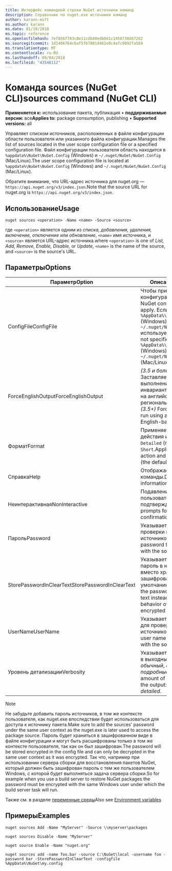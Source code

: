 ```yaml
---
title: Интерфейс командной строки NuGet источники команд
description: Справочник по nuget.exe источники команд
author: karann-msft
ms.author: karann
ms.date: 01/18/2018
ms.topic: reference
ms.openlocfilehash: 7ef856f783c8e11cdb40edb0d1c1458730d87262
ms.sourcegitcommit: 1d1406764c6af5fb7801d462e0c4afc9092fa569
ms.translationtype: MT
ms.contentlocale: ru-RU
ms.lasthandoff: 09/04/2018
ms.locfileid: "43548112"
---
```

# <a name="sources-command-nuget-cli"></a><span data-ttu-id="bf7f3-103">Команда sources (NuGet CLI)</span><span class="sxs-lookup"><span data-stu-id="bf7f3-103">sources command (NuGet CLI)</span></span>

<span data-ttu-id="bf7f3-104">**Применяется к:** использование пакета, публикация &bullet; **поддерживаемые версии:** все</span><span class="sxs-lookup"><span data-stu-id="bf7f3-104">**Applies to:** package consumption, publishing &bullet; **Supported versions:** all</span></span>

<span data-ttu-id="bf7f3-105">Управляет списком источников, расположенных в файле конфигурации области пользователя или указанного файла конфигурации.</span><span class="sxs-lookup"><span data-stu-id="bf7f3-105">Manages the list of sources located in the user scope configuration file or a specified configuration file.</span></span> <span data-ttu-id="bf7f3-106">Файл конфигурации пользователя область находится в `%appdata%\NuGet\NuGet.Config` (Windows) и `~/.nuget/NuGet/NuGet.Config` (Mac/Linux).</span><span class="sxs-lookup"><span data-stu-id="bf7f3-106">The user scope configuration file is located at `%appdata%\NuGet\NuGet.Config` (Windows) and `~/.nuget/NuGet/NuGet.Config` (Mac/Linux).</span></span>

<span data-ttu-id="bf7f3-107">Обратите внимание, что URL-адрес источника для nuget.org — `https://api.nuget.org/v3/index.json`.</span><span class="sxs-lookup"><span data-stu-id="bf7f3-107">Note that the source URL for nuget.org is `https://api.nuget.org/v3/index.json`.</span></span>

## <a name="usage"></a><span data-ttu-id="bf7f3-108">Использование</span><span class="sxs-lookup"><span data-stu-id="bf7f3-108">Usage</span></span>

```cli
nuget sources <operation> -Name <name> -Source <source>
```

<span data-ttu-id="bf7f3-109">где `<operation>` является одним из *списка, добавления, удаления, включение, отключение* или *обновление*, `<name>` имя источника, и `<source>` является URL-адрес источника.</span><span class="sxs-lookup"><span data-stu-id="bf7f3-109">where `<operation>` is one of *List, Add, Remove, Enable, Disable,* or *Update*, `<name>` is the name of the source, and `<source>` is the source's URL.</span></span>

## <a name="options"></a><span data-ttu-id="bf7f3-110">Параметры</span><span class="sxs-lookup"><span data-stu-id="bf7f3-110">Options</span></span>

| <span data-ttu-id="bf7f3-111">Параметр</span><span class="sxs-lookup"><span data-stu-id="bf7f3-111">Option</span></span> | <span data-ttu-id="bf7f3-112">Описание</span><span class="sxs-lookup"><span data-stu-id="bf7f3-112">Description</span></span> |
| --- | --- |
| <span data-ttu-id="bf7f3-113">ConfigFile</span><span class="sxs-lookup"><span data-stu-id="bf7f3-113">ConfigFile</span></span> | <span data-ttu-id="bf7f3-114">Чтобы применить файл конфигурации NuGet.</span><span class="sxs-lookup"><span data-stu-id="bf7f3-114">The NuGet configuration file to apply.</span></span> <span data-ttu-id="bf7f3-115">Если не указан, `%AppData%\NuGet\NuGet.Config` (Windows) или `~/.nuget/NuGet/NuGet.Config` используется (Mac/Linux).</span><span class="sxs-lookup"><span data-stu-id="bf7f3-115">If not specified, `%AppData%\NuGet\NuGet.Config` (Windows) or `~/.nuget/NuGet/NuGet.Config` (Mac/Linux) is used.</span></span>|
| <span data-ttu-id="bf7f3-116">ForceEnglishOutput</span><span class="sxs-lookup"><span data-stu-id="bf7f3-116">ForceEnglishOutput</span></span> | <span data-ttu-id="bf7f3-117">*(3.5 и более поздние)*  Заставляет nuget.exe для выполнения с помощью инвариантный, основанное на английский язык и региональные параметры.</span><span class="sxs-lookup"><span data-stu-id="bf7f3-117">*(3.5+)* Forces nuget.exe to run using an invariant, English-based culture.</span></span> |
| <span data-ttu-id="bf7f3-118">Формат</span><span class="sxs-lookup"><span data-stu-id="bf7f3-118">Format</span></span> | <span data-ttu-id="bf7f3-119">Применяется к `list` действия и может быть `Detailed` (по умолчанию) или `Short`.</span><span class="sxs-lookup"><span data-stu-id="bf7f3-119">Applies to the `list` action and can be `Detailed` (the default) or `Short`.</span></span> |
| <span data-ttu-id="bf7f3-120">Справка</span><span class="sxs-lookup"><span data-stu-id="bf7f3-120">Help</span></span> | <span data-ttu-id="bf7f3-121">Отображает справку для команды.</span><span class="sxs-lookup"><span data-stu-id="bf7f3-121">Displays help information for the command.</span></span> |
| <span data-ttu-id="bf7f3-122">Неинтерактивная</span><span class="sxs-lookup"><span data-stu-id="bf7f3-122">NonInteractive</span></span> | <span data-ttu-id="bf7f3-123">Подавление для пользователя данные или подтверждения.</span><span class="sxs-lookup"><span data-stu-id="bf7f3-123">Suppresses prompts for user input or confirmations.</span></span> |
| <span data-ttu-id="bf7f3-124">Пароль</span><span class="sxs-lookup"><span data-stu-id="bf7f3-124">Password</span></span> | <span data-ttu-id="bf7f3-125">Указывает пароль для проверки подлинности с источником.</span><span class="sxs-lookup"><span data-stu-id="bf7f3-125">Specifies the password for authenticating with the source.</span></span> |
| <span data-ttu-id="bf7f3-126">StorePasswordInClearText</span><span class="sxs-lookup"><span data-stu-id="bf7f3-126">StorePasswordInClearText</span></span> | <span data-ttu-id="bf7f3-127">Указывает, чтобы сохранить пароль в незашифрованном вместо хранения в зашифрованной форме по умолчанию.</span><span class="sxs-lookup"><span data-stu-id="bf7f3-127">Indicates to store the password in unencrypted text instead of the default behavior of storing an encrypted form.</span></span> |
| <span data-ttu-id="bf7f3-128">UserName</span><span class="sxs-lookup"><span data-stu-id="bf7f3-128">UserName</span></span> | <span data-ttu-id="bf7f3-129">Указывает имя пользователя для проверки подлинности с источником.</span><span class="sxs-lookup"><span data-stu-id="bf7f3-129">Specifies the user name for authenticating with the source.</span></span> |
| <span data-ttu-id="bf7f3-130">Уровень детализации</span><span class="sxs-lookup"><span data-stu-id="bf7f3-130">Verbosity</span></span> | <span data-ttu-id="bf7f3-131">Указывает объем сведений, в выходных данных: *обычный*, *quiet*, *подробные*.</span><span class="sxs-lookup"><span data-stu-id="bf7f3-131">Specifies the amount of detail displayed in the output: *normal*, *quiet*, *detailed*.</span></span> |

> [!Note]
> <span data-ttu-id="bf7f3-132">Не забудьте добавить пароль источников, в том же контексте пользователя, как nuget.exe впоследствии будет использоваться для доступа к источнику пакета.</span><span class="sxs-lookup"><span data-stu-id="bf7f3-132">Make sure to add the sources' password under the same user context as the nuget.exe is later used to access the package source.</span></span> <span data-ttu-id="bf7f3-133">Пароль будет храниться в зашифрованном виде в файле конфигурации и могут быть расшифрованы только в том же контексте пользователя, так как он был зашифрован.</span><span class="sxs-lookup"><span data-stu-id="bf7f3-133">The password will be stored encrypted in the config file and can only be decrypted in the same user context as it was encrypted.</span></span> <span data-ttu-id="bf7f3-134">Так что, например при использовании сервера сборки для восстановления пакетов NuGet, который должен быть зашифрован пароль с тем же пользователем Windows, с которой будет выполняться задача сервера сборки.</span><span class="sxs-lookup"><span data-stu-id="bf7f3-134">So for example when you use a build server to restore NuGet packages the password must be encrypted with the same Windows user under which  the build server task will run.</span></span>

<span data-ttu-id="bf7f3-135">Также см. в разделе [переменные среды](cli-ref-environment-variables.md)</span><span class="sxs-lookup"><span data-stu-id="bf7f3-135">Also see [Environment variables](cli-ref-environment-variables.md)</span></span>

## <a name="examples"></a><span data-ttu-id="bf7f3-136">Примеры</span><span class="sxs-lookup"><span data-stu-id="bf7f3-136">Examples</span></span>

```cli
nuget sources Add -Name "MyServer" -Source \\myserver\packages

nuget sources Disable -Name "MyServer"

nuget source Enable -Name "nuget.org"

nuget sources add -name foo.bar -source C:\NuGet\local -username foo -password bar -StorePasswordInClearText -configfile %AppData%\NuGet\my.config
```
